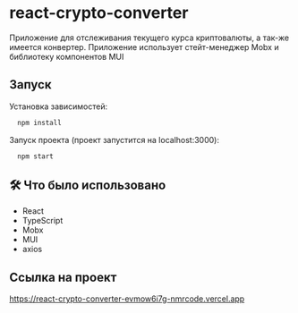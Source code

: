 # react-crypto-converter

Приложение для отслеживания текущего курса криптовалюты, а так-же имеется конвертер. Приложение использует
стейт-менеджер Mobx и библиотеку компонентов MUI

## Запуск

Установка зависимостей:

```bash
  npm install
```

Запуск проекта (проект запустится на localhost:3000):

```bash
  npm start
``` 

## 🛠 Что было использовано

* React
* TypeScript
* Mobx
* MUI
* axios

## Ссылка на проект
https://react-crypto-converter-evmow6i7g-nmrcode.vercel.app
